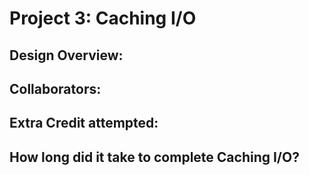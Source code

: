 Project 3: Caching I/O
======================

<!-- TODO: Fill this out. -->

## Design Overview:

## Collaborators:

## Extra Credit attempted:

## How long did it take to complete Caching I/O?

<!-- Enter an approximate number of hours that you spent actively working on the project. -->
